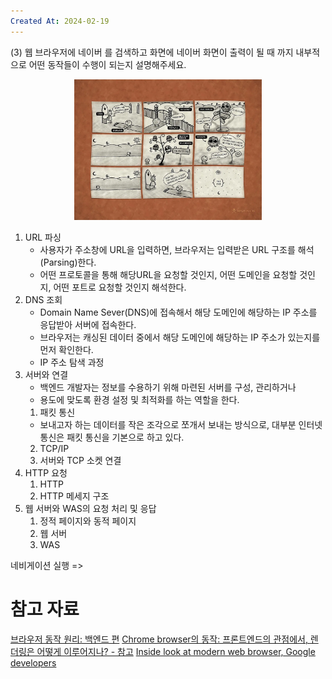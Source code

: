 ```yaml
---
Created At: 2024-02-19
---
```

(3) 웹 브라우저에 네이버 를 검색하고 화면에 네이버 화면이 출력이 될 때 까지 내부적으로 어떤 동작들이 수행이 되는지 설명해주세요.

<div align="center"><img src="./Network/Images/브라우저가_하는_일.png" width="300"></div>


1. URL 파싱
    - 사용자가 주소창에 URL을 입력하면, 브라우저는 입력받은 URL 구조를 해석(Parsing)한다.
    - 어떤 프로토콜을 통해 해당URL을 요청할 것인지, 어떤 도메인을 요청할 것인지, 어떤 포트로 요청할 것인지 해석한다.
2. DNS 조회
    - Domain Name Sever(DNS)에 접속해서 해당 도메인에 해당하는 IP 주소를 응답받아 서버에 접속한다.
    - 브라우저는 캐싱된 데이터 중에서 해당 도메인에 해당하는 IP 주소가 있는지를 먼저 확인한다.
    - IP 주소 탐색 과정
3. 서버와 연결
    - 백엔드 개발자는 정보를 수용하기 위해 마련된 서버를 구성, 관리하거나
    - 용도에 맞도록 환경 설정 및 최적화를 하는 역할을 한다.
    1. 패킷 통신
    - 보내고자 하는 데이터를 작은 조각으로 쪼개서 보내는 방식으로, 대부분 인터넷 통신은 패킷 통신을 기본으로 하고 있다.
    2. TCP/IP
    3. 서버와 TCP 소켓 연결
4. HTTP 요청
    1. HTTP
    2. HTTP 메세지 구조
5. 웹 서버와 WAS의 요청 처리 및 응답
    1. 정적 페이지와 동적 페이지
    2. 웹 서버
    3. WAS

네비게이션 실행 =>



# 참고 자료


[브라우저 동작 원리: 백엔드 편](https://velog.io/@gyumin_2/%EB%B8%8C%EB%9D%BC%EC%9A%B0%EC%A0%80-%EB%8F%99%EC%9E%91-%EC%9B%90%EB%A6%AC-%EC%A3%BC%EC%86%8C%EC%B0%BD%EC%97%90-URL-%EC%9E%85%EB%A0%A5-%EC%8B%9C-%EC%9D%BC%EC%96%B4%EB%82%98%EB%8A%94-%EA%B3%BC%EC%A0%95-%EB%B0%B1%EC%97%94%EB%93%9C-%ED%8E%B8)
[Chrome browser의 동작: 프론트엔드의 관점에서, 렌더링은 어떻게 이루어지나? - 참고](https://velog.io/@reum107/how-browser-works)
[Inside look at modern web browser, Google developers](https://developer.chrome.com/blog/inside-browser-part1/)